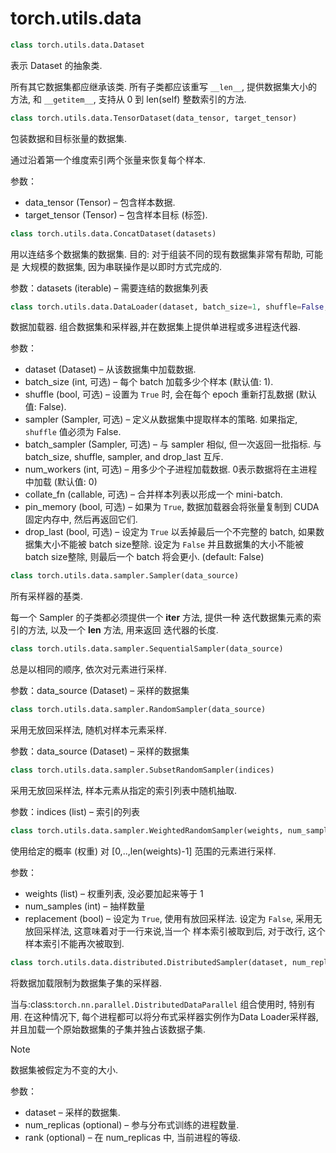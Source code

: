 # torch.utils.data

```py
class torch.utils.data.Dataset
```

表示 Dataset 的抽象类.

所有其它数据集都应继承该类. 所有子类都应该重写 `__len__`, 提供数据集大小的方法, 和 `__getitem__`, 支持从 0 到 len(self) 整数索引的方法.

```py
class torch.utils.data.TensorDataset(data_tensor, target_tensor)
```

包装数据和目标张量的数据集.

通过沿着第一个维度索引两个张量来恢复每个样本.

参数：

*   data_tensor (Tensor) – 包含样本数据.
*   target_tensor (Tensor) – 包含样本目标 (标签).



```py
class torch.utils.data.ConcatDataset(datasets)
```

用以连结多个数据集的数据集. 目的: 对于组装不同的现有数据集非常有帮助, 可能是 大规模的数据集, 因为串联操作是以即时方式完成的.

参数：datasets (iterable) – 需要连结的数据集列表


```py
class torch.utils.data.DataLoader(dataset, batch_size=1, shuffle=False, sampler=None, batch_sampler=None, num_workers=0, collate_fn=<function default_collate at 0x4316c08>, pin_memory=False, drop_last=False)
```

数据加载器. 组合数据集和采样器,并在数据集上提供单进程或多进程迭代器.

参数：

*   dataset (Dataset) – 从该数据集中加载数据.
*   batch_size (int, 可选) – 每个 batch 加载多少个样本 (默认值: 1).
*   shuffle (bool, 可选) – 设置为 `True` 时, 会在每个 epoch 重新打乱数据 (默认值: False).
*   sampler (Sampler, 可选) – 定义从数据集中提取样本的策略. 如果指定, `shuffle` 值必须为 False.
*   batch_sampler (Sampler, 可选) – 与 sampler 相似, 但一次返回一批指标. 与 batch_size, shuffle, sampler, and drop_last 互斥.
*   num_workers (int, 可选) – 用多少个子进程加载数据. 0表示数据将在主进程中加载 (默认值: 0)
*   collate_fn (callable, 可选) – 合并样本列表以形成一个 mini-batch.
*   pin_memory (bool, 可选) – 如果为 `True`, 数据加载器会将张量复制到 CUDA 固定内存中, 然后再返回它们.
*   drop_last (bool, 可选) – 设定为 `True` 以丢掉最后一个不完整的 batch, 如果数据集大小不能被 batch size整除. 设定为 `False` 并且数据集的大小不能被 batch size整除, 则最后一个 batch 将会更小. (default: False)



```py
class torch.utils.data.sampler.Sampler(data_source)
```

所有采样器的基类.

每一个 Sampler 的子类都必须提供一个 __iter__ 方法, 提供一种 迭代数据集元素的索引的方法, 以及一个 __len__ 方法, 用来返回 迭代器的长度.

```py
class torch.utils.data.sampler.SequentialSampler(data_source)
```

总是以相同的顺序, 依次对元素进行采样.

参数：data_source (Dataset) – 采样的数据集


```py
class torch.utils.data.sampler.RandomSampler(data_source)
```

采用无放回采样法, 随机对样本元素采样.

参数：data_source (Dataset) – 采样的数据集


```py
class torch.utils.data.sampler.SubsetRandomSampler(indices)
```

采用无放回采样法, 样本元素从指定的索引列表中随机抽取.

参数：indices (list) – 索引的列表


```py
class torch.utils.data.sampler.WeightedRandomSampler(weights, num_samples, replacement=True)
```

使用给定的概率 (权重) 对 [0,..,len(weights)-1] 范围的元素进行采样.

参数：

*   weights (list) – 权重列表, 没必要加起来等于 1
*   num_samples (int) – 抽样数量
*   replacement (bool) – 设定为 `True`, 使用有放回采样法. 设定为 `False`, 采用无放回采样法, 这意味着对于一行来说,当一个 样本索引被取到后, 对于改行, 这个样本索引不能再次被取到.



```py
class torch.utils.data.distributed.DistributedSampler(dataset, num_replicas=None, rank=None)
```

将数据加载限制为数据集子集的采样器.

当与:class:`torch.nn.parallel.DistributedDataParallel` 组合使用时, 特别有用. 在这种情况下, 每个进程都可以将分布式采样器实例作为Data Loader采样器, 并且加载一个原始数据集的子集并独占该数据子集.

Note

数据集被假定为不变的大小.

参数：

*   dataset – 采样的数据集.
*   num_replicas (optional) – 参与分布式训练的进程数量.
*   rank (optional) – 在 num_replicas 中, 当前进程的等级.

